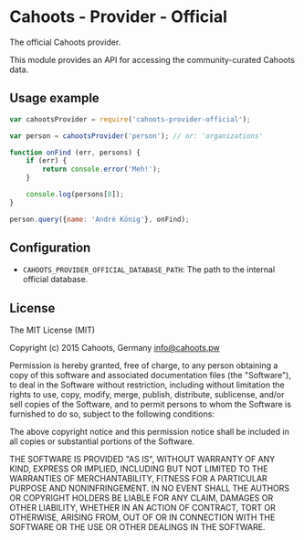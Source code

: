 # Cahoots - Provider - Official 

The official Cahoots provider.

This module provides an API for accessing the community-curated Cahoots data.

## Usage example

```js
var cahootsProvider = require('cahoots-provider-official');

var person = cahootsProvider('person'); // or: 'organizations'

function onFind (err, persons) {
	if (err) {
		return console.error('Meh!');
	}

	console.log(persons[0]);
}

person.query({name: 'André König'}, onFind);
```

## Configuration

  * `CAHOOTS_PROVIDER_OFFICIAL_DATABASE_PATH`: The path to the internal official database.

## License

The MIT License (MIT)

Copyright (c) 2015 Cahoots, Germany <info@cahoots.pw>

Permission is hereby granted, free of charge, to any person obtaining a copy
of this software and associated documentation files (the "Software"), to deal
in the Software without restriction, including without limitation the rights
to use, copy, modify, merge, publish, distribute, sublicense, and/or sell
copies of the Software, and to permit persons to whom the Software is
furnished to do so, subject to the following conditions:

The above copyright notice and this permission notice shall be included in
all copies or substantial portions of the Software.

THE SOFTWARE IS PROVIDED "AS IS", WITHOUT WARRANTY OF ANY KIND, EXPRESS OR
IMPLIED, INCLUDING BUT NOT LIMITED TO THE WARRANTIES OF MERCHANTABILITY,
FITNESS FOR A PARTICULAR PURPOSE AND NONINFRINGEMENT. IN NO EVENT SHALL THE
AUTHORS OR COPYRIGHT HOLDERS BE LIABLE FOR ANY CLAIM, DAMAGES OR OTHER
LIABILITY, WHETHER IN AN ACTION OF CONTRACT, TORT OR OTHERWISE, ARISING FROM,
OUT OF OR IN CONNECTION WITH THE SOFTWARE OR THE USE OR OTHER DEALINGS IN
THE SOFTWARE.
